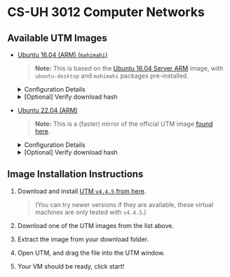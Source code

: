 # CS-UH 3012 Computer Networks

## Available UTM Images


- [Ubuntu 16.04 (ARM) (`mahimahi`)](https://resources.corbanvilla.com/public/vms/ubuntu-16.04-arm64-mahimahi.utm.tar.gz)
    > **Note:** This is based on the [Ubuntu 16.04 Server ARM](https://cdimage.ubuntu.com/releases/16.04/release/) image, with `ubuntu-desktop` and `mahimahi` packages pre-installed.
    <details>
    <summary>Configuration Details</summary>

    - **Username:** `ubuntu`
    - **Password:** `ubuntu`

    </details>

    <details>
    <summary>[Optional] Verify download hash</summary>

        ❯ shasum -a 256 ubuntu-16.04-arm64-mahimahi.utm.tar.gz
        ea3ab23f3db6c348fbe0a2a5a5e9c3979a5fc0c848de27d675765e60f49816ec  ubuntu-16.04-arm64-mahimahi.utm.tar.gz

    </details>

- [Ubuntu 22.04 (ARM)](https://resources.corbanvilla.com/public/vms/ubuntu-20.04-arm64-utm.zip)
    > **Note:** This is a (faster) mirror of the official UTM image [found here](https://mac.getutm.app/gallery/ubuntu-20-04).
    <details>
    <summary>Configuration Details</summary>

    - **Username:** `ubuntu`
    - **Password:** `ubuntu`

    </details>

    <details>
    <summary>[Optional] Verify download hash</summary>

        ❯ shasum -a 256 ubuntu-20.04-arm64-utm.zip
        aada07a14b548b42e814305896603e5ffa200347247446817a0775a50077b8bd  ubuntu-20.04-arm64-utm.zip

    </details>


## Image Installation Instructions

1. Download and install [UTM `v4.4.5` from here](https://github.com/utmapp/UTM/releases/download/v4.4.5/UTM.dmg). 
    > (You can try newer versions if they are available, these virtual machines are only tested with `v4.4.5`.)

2. Download one of the UTM images from the list above.

3. Extract the image from your download folder.

4. Open UTM, and drag the file into the UTM window.

5. Your VM should be ready, click start!
